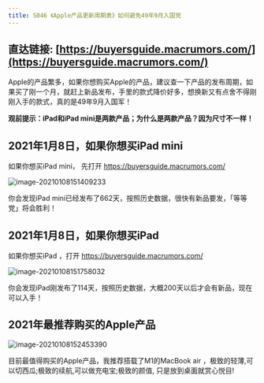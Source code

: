 ```yaml
---
title: S046 《Apple产品更新周期表》如何避免49年9月入国党
---
```



## 直达链接: [https://buyersguide.macrumors.com/](https://buyersguide.macrumors.com/)

Apple的产品繁多，如果你想购买Apple的产品，建议查一下产品的发布周期，如果买了刚一个月，就赶上新品发布，手里的款式降价好多，想换新又有点舍不得刚刚入手的款式，真的是49年9月入国军！


**观前提示：iPad和iPad mini是两款产品；为什么是两款产品？因为尺寸不一样！**

## 2021年1月8日，如果你想买iPad mini

如果你想买iPad mini， 先打开 https://buyersguide.macrumors.com/


![image-20210108151409233](https://www.v2fy.com/asset/0i/OnlineToolsBook/OnlineToolsBookMD/S046-buyersguide-macrumors-com.assets/image-20210108151409233.png)


你会发现iPad mini已经发布了662天，按照历史数据，很快有新品要发，「等等党」将会胜利！



## 2021年1月8日，如果你想买iPad

如果你想买iPad ，打开 https://buyersguide.macrumors.com/

![image-20210108151758032](https://www.v2fy.com/asset/0i/OnlineToolsBook/OnlineToolsBookMD/S046-buyersguide-macrumors-com.assets/image-20210108151758032.png)


你会发现iPad刚发布了114天，按照历史数据，大概200天以后才会有新品，现在可以入手！



## 2021年最推荐购买的Apple产品

![image-20210108152453390](https://www.v2fy.com/asset/0i/OnlineToolsBook/OnlineToolsBookMD/S046-buyersguide-macrumors-com.assets/image-20210108152453390.png)


目前最值得购买的Apple产品，我推荐搭载了M1的MacBook air ，极致的轻薄,可以切西瓜;极致的续航,可以做充电宝;极致的颜值, 只是放到桌面就赏心悦目! 

